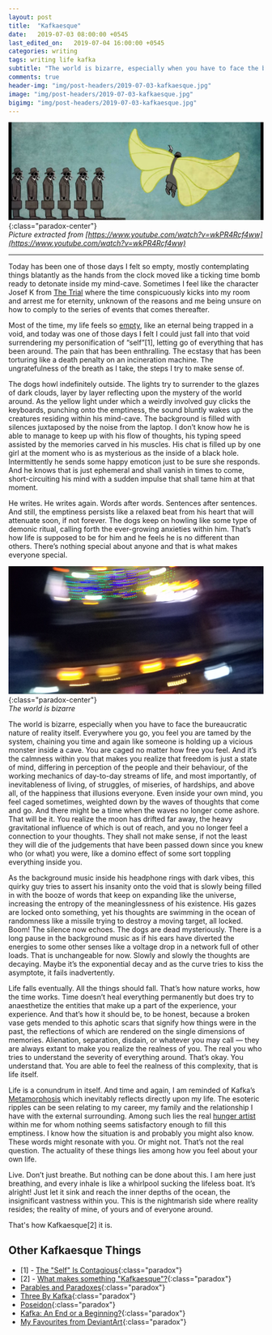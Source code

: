 ```yaml
---
layout: post
title:  "Kafkaesque"
date:   2019-07-03 08:00:00 +0545
last_edited_on:   2019-07-04 16:00:00 +0545
categories: writing
tags: writing life kafka
subtitle: "The world is bizarre, especially when you have to face the bureaucratic nature of reality itself. Everywhere you go, you feel you are tamed by the system, chaining you time and again like someone is holding up a vicious monster inside a cave. You are caged no matter how free you feel."
comments: true
header-img: "img/post-headers/2019-07-03-kafkaesque.jpg"
image: "img/post-headers/2019-07-03-kafkaesque.jpg"
bigimg: "img/post-headers/2019-07-03-kafkaesque.jpg"
---
```


![Nowhere-Somewhere](/img/post-headers/2019-07-03-kafkaesque.jpg){:class="paradox-center"}  
*Picture extracted from [https://www.youtube.com/watch?v=wkPR4Rcf4ww](https://www.youtube.com/watch?v=wkPR4Rcf4ww)*

<hr/>

Today has been one of those days I felt so empty, mostly contemplating things blatantly as the hands from the clock moved like a ticking time bomb ready to detonate inside my mind-cave.
Sometimes I feel like the character Josef K from [The Trial](https://www.goodreads.com/book/show/17690.The_Trial) where the time conspicuously kicks into my room and arrest me for eternity, unknown of the reasons and me being unsure on how to comply to the series of events that comes thereafter.

Most of the time, my life feels so [empty](https://medium.com/@nishparadox/emptiness-bb48dfecf5c), like an eternal being trapped in a void, and today was one of those days I felt I could just fall into that void surrendering my personification of “self”[1], letting go of everything that has been around. The pain that has been enthralling. The ecstasy that has been torturing like a death penalty on an incineration machine. The ungratefulness of the breath as I take, the steps I try to make sense of.

The dogs howl indefinitely outside. The lights try to surrender to the glazes of dark clouds, layer by layer reflecting upon the mystery of the world around. As the yellow light under which a weirdly involved guy clicks the keyboards, punching onto the emptiness, the sound bluntly wakes up the creatures residing within his mind-cave. The background is filled with silences juxtaposed by the noise from the laptop. I don’t know how he is able to manage to keep up with his flow of thoughts, his typing speed assisted by the memories carved in his muscles. His chat is filled up by one girl at the moment who is as mysterious as the inside of a black hole. Intermittently he sends some happy emoticon just to be sure she responds. And he knows that is just ephemeral and shall vanish in times to come, short-circuiting his mind with a sudden impulse that shall tame him at that moment.

He writes. He writes again. Words after words. Sentences after sentences. And still, the emptiness persists like a relaxed beat from his heart that will attenuate soon, if not forever. The dogs keep on howling like some type of demonic ritual, calling forth the ever-growing anxieties within him. That’s how life is supposed to be for him and he feels he is no different than others. There’s nothing special about anyone and that is what makes everyone special.


![Bizarre World](/img/post-images/2019-07-03-kafkaesque/fuzzy-world.jpg){:class="paradox-center"}  
*The world is bizarre*  


The world is bizarre, especially when you have to face the bureaucratic nature of reality itself. Everywhere you go, you feel you are tamed by the system, chaining you time and again like someone is holding up a vicious monster inside a cave. You are caged no matter how free you feel. And it’s the calmness within you that makes you realize that freedom is just a state of mind, differing in perception of the people and their behaviour, of the working mechanics of day-to-day streams of life,  and most importantly, of inevitableness of living, of struggles, of miseries, of hardships, and above all, of the happiness that illusions everyone. Even inside your own mind, you feel caged sometimes, weighted down by the waves of thoughts that come and go. And there might be a time when the waves no longer come ashore. That will be it. You realize the moon has drifted far away, the heavy gravitational influence of which is out of reach, and you no longer feel a connection to your thoughts. They shall not make sense, if not the least they will die of the judgements that have been passed down since you knew who (or what) you were, like a domino effect of some sort toppling everything inside you.

As the background music inside his headphone rings with dark vibes, this quirky guy tries to assert his insanity onto the void that is slowly being filled in with the booze of words that keep on expanding like the universe, increasing the entropy of the meaninglessness of his existence. His gazes are locked onto something, yet his thoughts are swimming in the ocean of randomness like a missile trying to destroy a moving target, all locked. Boom! The silence now echoes. The dogs are dead mysteriously. There is a long pause in the background music as if his ears have diverted the energies to some other senses like a voltage drop in a network full of other loads. That is unchangeable for now. Slowly and slowly the thoughts are decaying. Maybe it’s the exponential decay and as the curve tries to kiss the asymptote, it fails inadvertently.

Life falls eventually. All the things should fall. That’s how nature works, how the time works. Time doesn’t heal everything permanently but does try to anaesthetize the entities that make up a part of the experience, your experience. And that’s how it should be, to be honest, because a broken vase gets mended to this aphotic scars that signify how things were in the past, the reflections of which are rendered on the single dimensions of memories. Alienation, separation, disdain, or whatever you may call — they are always extant to make you realize the realness of you. The real you who tries to understand the severity of everything around. That’s okay. You understand that. You are able to feel the realness of this complexity, that is life itself.

Life is a conundrum in itself. And time and again, I am reminded of Kafka’s [Metamorphosis](https://en.wikipedia.org/wiki/The_Metamorphosis) which inevitably reflects directly upon my life. The esoteric ripples can be seen relating to my career, my family and the relationship I have with the external surrounding. Among such lies the real [hunger artist](https://zork.net/~patty/pattyland/kafka/hungerartist.htm) within me for whom nothing seems satisfactory enough to fill this emptiness. I know how the situation is and probably you might also know. These words might resonate with you. Or might not. That’s not the real question. The actuality of these things lies among how you feel about your own life.  

Live. Don’t just breathe. But nothing can be done about this. I am here just breathing, and every inhale is like a whirlpool sucking the lifeless boat. It’s alright! Just let it sink and reach the inner depths of the ocean, the insignificant vastness within you.
This is the nightmarish side where reality resides; the reality of mine, of yours and of everyone around.  

That's how Kafkaesque[2] it is.


## Other Kafkaesque Things
- [1] - [The "Self" Is Contagious](https://www.youtube.com/watch?v=KzbxVnZmfZw){:class="paradox"}
- [2] - [What makes something "Kafkaesque"?](https://www.youtube.com/watch?v=wkPR4Rcf4ww){:class="paradox"}
- [Parables and Paradoxes](https://zork.net/~patty/pattyland/kafka/parables/parables.htm){:class="paradox"}
- [Three By Kafka](https://www.theparisreview.org/blog/2016/09/14/three-by-kafka/){:class="paradox"}
- [Poseidon](https://zork.net/~patty/pattyland/kafka/parables/poseidon.htm){:class="paradox"}
- [Kafka: An End or a Beginning?](https://lareviewofbooks.org/article/kafka-end-beginning/){:class="paradox"}
- [My Favourites from DeviantArt](https://www.deviantart.com/nishparadox/favourites/){:class="paradox"}
